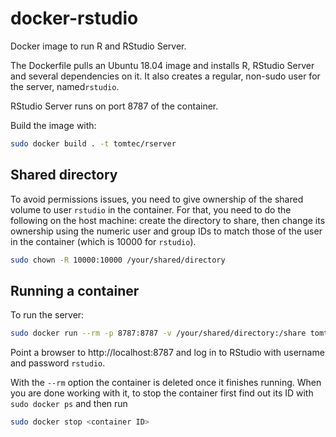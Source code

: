 # docker-rstudio

Docker image to run R and RStudio Server.

The Dockerfile pulls an Ubuntu 18.04 image and installs R, RStudio Server and
several dependencies on it. It also creates a regular, non-sudo user for the
server, named`rstudio`.

RStudio Server runs on port 8787 of the container.

Build the image with:

``` bash
sudo docker build . -t tomtec/rserver
```

## Shared directory

To avoid permissions issues, you need to give ownership of the shared volume to 
user `rstudio` in the container. For that, you need to do the following on the
host machine: create the directory to share, then change its ownership using the
numeric user and group IDs to match those of the user in the container (which is
10000 for `rstudio`).

``` bash
sudo chown -R 10000:10000 /your/shared/directory
```

## Running a container

To run the server:

``` bash
sudo docker run --rm -p 8787:8787 -v /your/shared/directory:/share tomtec/rserver
```

Point a browser to http://localhost:8787 and log in to RStudio with username and
password `rstudio`.

With the `--rm` option the container is deleted once it finishes running. When
you are done working with it, to stop the container first find out its ID with 
`sudo docker ps` and then run

``` bash
sudo docker stop <container ID>
```
